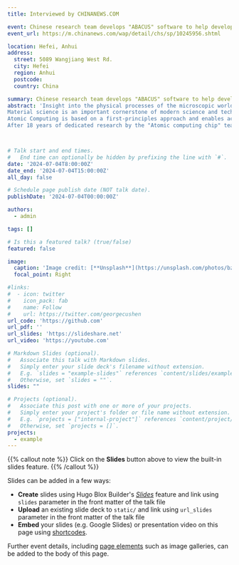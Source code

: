 ```yaml
---
title: Interviewed by CHINANEWS.COM

event: Chinese research team develops "ABACUS" software to help develop new materials.
event_url: https://m.chinanews.com/wap/detail/chs/sp/10245956.shtml

location: Hefei, Anhui
address:
  street: 5089 Wangjiang West Rd.
  city: Hefei
  region: Anhui
  postcode: 
  country: China

summary: Chinese research team develops "ABACUS" software to help develop new materials.
abstract: 'Insight into the physical processes of the microscopic world, "doing experiments" in computer software, finding or developing new materials faster... Recently, the "atomic computing chip" material computing software developed by a research team led by He Lixin, a professor at the Key Laboratory of Quantum Information of the Chinese Academy of Sciences and the Institute of Artificial Intelligence of the Hefei Comprehensive National Science Center, has achieved the above functions.
Material science is an important cornerstone of modern science and technology and economic development. The first principles method based on density functional theory has become a key means to study the physical properties of materials. By using this method, the physical properties of materials can be accurately calculated, which provides the possibility for functional oriented material design.
Atomic Computing is based on a first-principles approach and enables accurate simulation of material properties at the atomic scale in a computer. It can calculate the physical properties of materials from basic principles without relying on experiments, just like a "smart microscope" for the microscopic world, which can see the physical processes at the atomic level.
After 18 years of dedicated research by the "Atomic computing chip" team, now "atomic Computing chip" has developed into a fully functional material computing platform, opening up a new path of "reducing cost and increasing efficiency" for the research and development of new materials.'



# Talk start and end times.
#   End time can optionally be hidden by prefixing the line with `#`.
date: '2024-07-04T8:00:00Z'
date_end: '2024-07-04T15:00:00Z'
all_day: false

# Schedule page publish date (NOT talk date).
publishDate: '2024-07-04T00:00:00Z'

authors:
  - admin

tags: []

# Is this a featured talk? (true/false)
featured: false

image:
  caption: 'Image credit: [**Unsplash**](https://unsplash.com/photos/bzdhc5b3Bxs)'
  focal_point: Right

#links:
#  - icon: twitter
#    icon_pack: fab
#    name: Follow
#    url: https://twitter.com/georgecushen
url_code: 'https://github.com'
url_pdf: ''
url_slides: 'https://slideshare.net'
url_video: 'https://youtube.com'

# Markdown Slides (optional).
#   Associate this talk with Markdown slides.
#   Simply enter your slide deck's filename without extension.
#   E.g. `slides = "example-slides"` references `content/slides/example-slides.md`.
#   Otherwise, set `slides = ""`.
slides: ""

# Projects (optional).
#   Associate this post with one or more of your projects.
#   Simply enter your project's folder or file name without extension.
#   E.g. `projects = ["internal-project"]` references `content/project/deep-learning/index.md`.
#   Otherwise, set `projects = []`.
projects:
  - example
---
```


{{% callout note %}}
Click on the **Slides** button above to view the built-in slides feature.
{{% /callout %}}

Slides can be added in a few ways:

- **Create** slides using Hugo Blox Builder's [_Slides_](https://docs.hugoblox.com/reference/content-types/) feature and link using `slides` parameter in the front matter of the talk file
- **Upload** an existing slide deck to `static/` and link using `url_slides` parameter in the front matter of the talk file
- **Embed** your slides (e.g. Google Slides) or presentation video on this page using [shortcodes](https://docs.hugoblox.com/reference/markdown/).

Further event details, including [page elements](https://docs.hugoblox.com/reference/markdown/) such as image galleries, can be added to the body of this page.
